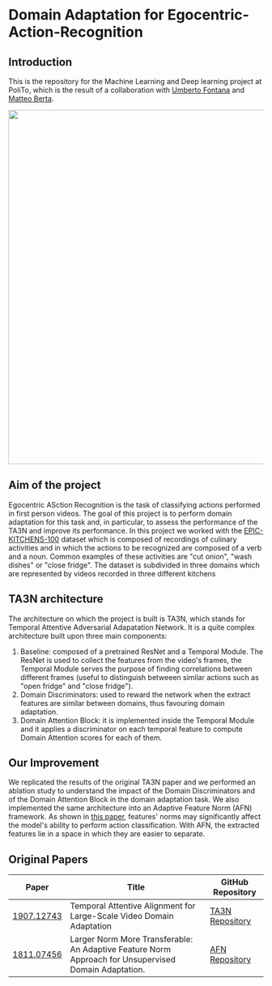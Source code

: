 
# Domain Adaptation for Egocentric-Action-Recognition

## Introduction
This is the repository for the Machine Learning and Deep learning project at PoliTo, which is the result of a collaboration with [Umberto Fontana](https://github.com/Terdis) and [Matteo Berta](https://github.com/MatteoBerta).

<p align="center"><img src="https://user-images.githubusercontent.com/104196258/229546440-10a86381-6961-4af8-8386-0166031ff323.png" width="700">



## Aim of the project
Egocentric ASction Recognition is the task of classifying actions performed in first person videos. The goal of this project is to perform domain adaptation for this task and, in particular, to assess the performance of the TA3N and improve its performance.
In this project we worked with the [EPIC-KITCHENS-100](https://epic-kitchens.github.io/2023) dataset which is composed of recordings of culinary activities and in which the actions to be recognized are composed of a verb and a noun. Common examples of these activities are "cut onion", "wash dishes" or "close fridge". The dataset is subdivided in three domains which are represented by videos recorded in three different kitchens

## TA3N architecture
The architecture on which the project is built is TA3N, which stands for Temporal Attentive Adversarial Adapatation Network. It is a quite complex architecture built upon three main components: 
1. Baseline: composed of a pretrained ResNet and a Temporal Module. The ResNet is used to collect the features from the video's frames, the Temporal Module serves the purpose of finding correlations between different frames (useful to distinguish betweeen similar actions such as "open fridge" and "close fridge").
2. Domain Discriminators: used to reward the network when the extract features are similar between domains, thus favouring domain adaptation.
3. Domain Attention Block: it is implemented inside the Temporal Module and it applies a discriminator on each temporal feature to compute Domain Attention scores for each of them.

## Our Improvement
We replicated the results of the original TA3N paper and we performed an ablation study to understand the impact of the Domain Discriminators and of the Domain Attention Block in the domain adaptation task. We also implemented the same architecture into an Adaptive Feature Norm (AFN) framework. As shown in 
[this paper](https://arxiv.org/pdf/1811.07456.pdf), features' norms may significantly affect the model's ability to perform action classification. With AFN, the extracted features lie in a space in which they are easier to separate. 

## Original Papers

| Paper | Title | GitHub Repository |
| ----- | ----- | --------------------- |
| [1907.12743](https://arxiv.org/abs/1907.12743) | Temporal Attentive Alignment for Large-Scale Video Domain Adaptation | [TA3N Repository](https://github.com/jonmun/EPIC-KITCHENS-100_UDA_TA3N) |
| [1811.07456](https://arxiv.org/pdf/1811.07456.pdf) | Larger Norm More Transferable: An Adaptive Feature Norm Approach for Unsupervised Domain Adaptation. | [AFN Repository](https://github.com/jihanyang/AFN) | 
